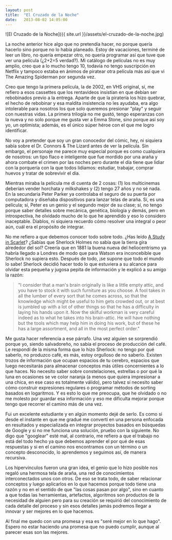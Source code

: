 ```yaml
---
layout: post
title:  "El Cruzado de la Noche"
date:   2013-08-02 14:05:00
---
```

![El Cruzado de la Noche]({{ site.url }}/assets/el-cruzado-de-la-noche.jpg)

La noche anterior hice algo que no pretendía hacer, no porque quería hacerlo sino porque no lo había planeado. Estoy de vacaciones, terminé de leer un libro, no quería empezar otro, no quería programar así que tuve que ver una película (&iquest;2+2=5 verdad?). Mi catálogo de películas no es muy amplio, creo que a lo mucho tengo 10, todavía no tengo suscripción en Netflix y tampoco estaba en ánimos de piratear otra película más así que vi The Amazing Spiderman por segunda vez.

Creo que tengo la primera película, la de 2002, en VHS original, sí, me refiero a esos cassettes que los rentavideos insistían en que debían ser rebobinados previo a la entrega. Aparte de que la piratería los hizo quebrar, el hecho de rebobinar y esa maldita insistencia no les ayudaba, era algo intolerable para nosotros los que solo queremos presionar "play" y seguir con nuestras vidas. La primera trilogía no me gustó, tengo esperanzas con la nueva y no solo porque me gusta ver a Emma Stone, sino porque así soy yo, un optimista; además, es el único súper héroe con el que me logro identificar.

No voy a pretender que soy un gran conocedor del cómic, hey, ni siquiera sabía sobre el Dr. Connors & The Lizard antes de ver la película. Sin embargo, el personaje me parece muy especial porque es como cualquiera de nosotros: un tipo flaco e inteligente que fue mordido por una araña y ahora combate el crimen por las noches pero durante el día tiene que lidiar con la porquería con la que todos lidiamos: estudiar, trabajar, comprar huevos y tratar de sobrevivir el día.

Mientras miraba la película me di cuenta de 2 cosas: (1) los multicinemas deberían vender horchata y milkshakes y (2) tengo 27 años y no sé nada. En la secundaria Peter Parker ya controlaba el seguro de su puerta por computadora y diseñaba dispositivos para lanzar telas de araña. Sí, es una película; sí, Peter es un genio y el segundo mejor de su clase; sí, no tengo porque saber detalles sobre mecánica, genética, biología y demás, pero en introspectiva, he olvidado mucho de lo que he aprendido y eso lo considero inaceptable. Diablos, ni siquiera recuerdo cómo resolver una integral o peor aún, cuál era el propósito de integrar.

No me refiero a que debemos conocer todo sobre todo. &iquest;Has leído [A Study in Scarlet][link-study-in-scarlet]? &iquest;Sabías que Sherlock Holmes no sabía que la tierra gira alrededor del sol? Creería que en 1881 la buena nueva del heliocentrismo ya habría llegado a Londres de modo que para Watson era inconcebible que Sherlock no supiera esto. Después de todo, &iexcl;se supone que todo el mundo lo sabe! Sherlock decidió hacer todo lo que estuviera a su alcance para olvidar esta pequeña y jugosa pepita de información y le explicó a su amigo la razón:

> "I consider that a man's brain originally is like a little empty attic, and you have to stock it with such furniture as you choose. A fool takes in all the lumber of every sort that he comes across, so that the knowledge which might be useful to him gets crowded out, or at best is jumbled up with a lot of other things so that he has a difficulty in laying his hands upon it. Now the skilful workman is very careful indeed as to what he takes into his brain-attic. He will have nothing but the tools which may help him in doing his work, but of these he has a large assortment, and all in the most perfect order."

Me gusta hacer referencia a ese párrafo. Una vez alguien se sorprendió porque yo, siendo salvadoreño, no sabía el proceso de producción del café. Le respondí de la misma forma que lo hizo Sherlock: no tengo por qué saberlo, no produzco café, es más, estoy orgulloso de no saberlo. Existen trozos de información que ocupan espacios de tu cerebro, espacios que luego necesitarás para almacenar conceptos más útiles concernientes a lo que haces. No necesito saber sobre constelaciones, estrellas o por qué la luna en ocasiones se ve color naranja (a menos que quiera impresionar a una chica, en ese caso es totalmente válido), pero talvez sí necesito saber cómo construir expresiones regulares o programar métodos de sorting basados en logaritmos. Y es esto lo que me preocupa, que he olvidado o no me molesto por guardar esa información y eso me dificulta mejorar porque tengo que recorrer el camino más de una vez.

Fui un excelente estudiante y en algún momento dejé de serlo. Es como si desde el instante en que me gradué me convertí en una persona enfocada en resultados y especializada en integrar proyectos basados en búsquedas de Google y si no me funciona una solución, pruebo con la siguiente. No digo que "googlear" esté mal, al contrario, me refiero a que el trabajo no está del todo hecho ya que debemos aprender el por qué de esas respuestas y si en el camino nos encontramos con un término o un concepto desconocido, lo aprendemos y seguimos así, de manera recursiva.

Los hipervínculos fueron una gran idea, el genio que lo hizo posible nos regaló una hermosa tela de araña, una red de conocimientos interconectados unos con otros. De eso se trata todo, de saber relacionar conceptos y luego aplicarlos en lo que hacemos porque todo tiene una razón y no en el sentido de que "las cosas pasan por algo", sino en cuanto a que todas las herramientas, artefactos, algoritmos son productos de la necesidad de alguien pero para su creación se requirió del conocimiento de cada detalle del proceso y sin esos detalles jamás podremos llegar a innovar y ser mejores en lo que hacemos. 

Al final me quedo con una promesa y esa es "seré mejor en lo que hago". Espero no estar haciendo una promesa que no puedo cumplir, aunque al parecer esas son las mejores.

[link-study-in-scarlet]: http://en.wikipedia.org/wiki/A_Study_in_Scarlet
